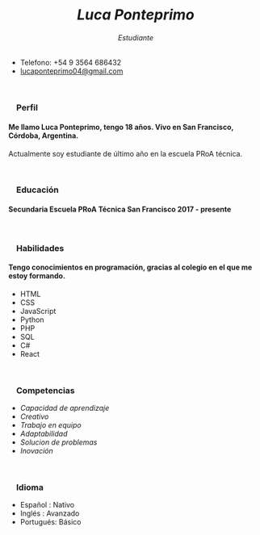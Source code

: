 # <center> _Luca Ponteprimo_</center>  
###### <center> Estudiante </center>


               
* Telefono: +54 9 3564 686432
* lucaponteprimo04@gmail.com


&nbsp;


### &nbsp;&nbsp;&nbsp; Perfil
#### Me llamo Luca Ponteprimo, tengo 18 años. Vivo en San Francisco, Córdoba, Argentina.
Actualmente soy estudiante de último año en la escuela PRoA técnica.


&nbsp;




### &nbsp;&nbsp;&nbsp; Educación
 #### Secundaria Escuela PRoA Técnica San Francisco 2017 - presente


 &nbsp;


 ###  &nbsp; &nbsp;  Habilidades
 #### Tengo conocimientos en programación, gracias al colegio en el que me estoy formando.
  * HTML
  * CSS
  * JavaScript
  * Python
  * PHP
  * SQL
  * C#
  * React

  &nbsp;




 ### &nbsp;&nbsp;&nbsp; Competencias
  * _Capacidad de aprendizaje_
  * _Creativo_
  * _Trabajo en equipo_
  * _Adaptabilidad_
  * _Solucion de problemas_
  * _Inovación_ 


&nbsp;


### &nbsp;&nbsp;&nbsp; Idioma
 * Español : Nativo
 * Inglés : Avanzado
 * Portugués: Básico

&nbsp;



